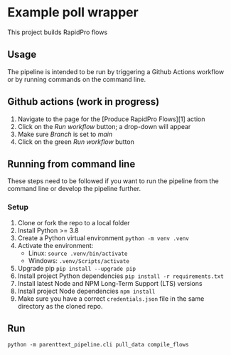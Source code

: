 # Example poll wrapper

This project builds RapidPro flows
## Usage

The pipeline is intended to be run by triggering a Github Actions workflow or by running commands on the command line.

## Github actions (work in progress)

1. Navigate to the page for the [Produce RapidPro Flows][1] action
2. Click on the _Run workflow_ button; a drop-down will appear
3. Make sure _Branch_ is set to _main_
4. Click on the green _Run workflow_ button

## Running from command line

These steps need to be followed if you want to run the pipeline from the command line or develop the pipeline further.

### Setup

1. Clone or fork the repo to a local folder
1. Install Python >= 3.8
1. Create a Python virtual environment `python -m venv .venv`
1. Activate the environment:
    - Linux: `source .venv/bin/activate`
    - Windows: `.venv/Scripts/activate`
1. Upgrade pip `pip install --upgrade pip`
1. Install project Python dependencies `pip install -r requirements.txt`
1. Install latest Node and NPM Long-Term Support (LTS) versions
1. Install project Node dependencies `npm install`
1. Make sure you have a correct `credentials.json` file in the same directory as the cloned repo.

## Run


```
python -m parenttext_pipeline.cli pull_data compile_flows 
```

